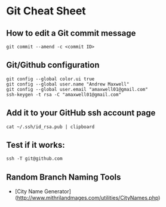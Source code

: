 # Git Cheat Sheet

## How to edit a Git commit message
```
git commit --amend -c <commit ID>
```

## Git/Github configuration
```
git config --global color.ui true
git config --global user.name "Andrew Maxwell"
git config --global user.email "amaxwell01@gmail.com"
ssh-keygen -t rsa -C "amaxwell01@gmail.com"
```
## Add it to your GitHub ssh account page
```
cat ~/.ssh/id_rsa.pub | clipboard
```

## Test if it works:
```
ssh -T git@github.com
```

## Random Branch Naming Tools
* [City Name Generator] (http://www.mithrilandmages.com/utilities/CityNames.php)
